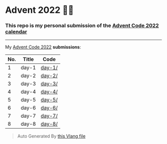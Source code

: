 # Advent 2022 👨‍💻

### This repo is my personal submission of the [Advent Code 2022 calendar](https://adventofcode.com/2022)

---

My [Advent Code 2022](https://adventofcode.com/2022) **submissions**:

| No. | Title | Code |
| --- | ----- | ---- |
| 1 | day-1 | [day-1/](./day-1/) |
| 2 | day-2 | [day-2/](./day-2/) |
| 3 | day-3 | [day-3/](./day-3/) |
| 4 | day-4 | [day-4/](./day-4/) |
| 5 | day-5 | [day-5/](./day-5/) |
| 6 | day-6 | [day-6/](./day-6/) |
| 7 | day-7 | [day-7/](./day-7/) |
| 8 | day-8 | [day-8/](./day-8/) |

> Auto Generated By [this Vlang file](./gen-readme.v)